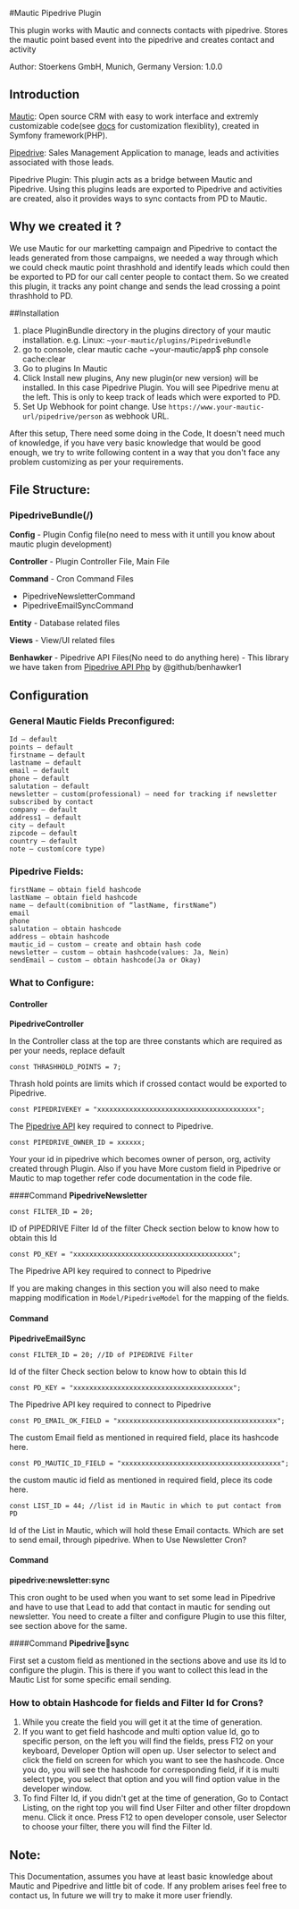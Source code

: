 #Mautic Pipedrive Plugin

This plugin works with Mautic and connects contacts with pipedrive.
Stores the mautic point based event into the pipedrive and creates contact and activity

Author: Stoerkens GmbH, Munich, Germany
Version: 1.0.0

## Introduction
[Mautic](https://www.mautic.org/): Open source CRM with easy to work interface and extremly customizable code(see [docs](https://developer.mautic.org/) for customization flexiblity), created in Symfony framework(PHP). 

[Pipedrive](https://www.pipedrive.com): Sales Management Application to manage, leads and activities associated with those leads.

Pipedrive Plugin: This plugin acts as a bridge between Mautic and Pipedrive. Using this plugins leads are exported to Pipedrive and activities are created, also it provides ways to sync contacts from PD to Mautic.

## Why we created it ?
We use Mautic for our marketting campaign and Pipedrive to contact the leads generated from those campaigns, we needed a way through which we could check mautic point thrashhold and identify leads which could then be exported to PD for our call center people to contact them. So we created this plugin, it tracks any point change and sends the lead crossing a point thrashhold to PD.

##Installation
1. place PluginBundle directory in the plugins directory of your mautic installation.
e.g. Linux: `~your-mautic/plugins/PipedriveBundle`
2. go to console, clear mautic cache
~your-mautic/app$ php console cache:clear
3. Go to plugins In Mautic
4. Click Install new plugins, Any new plugin(or new version) will be installed. In this case Pipedrive Plugin. You will see Pipedrive menu at the left. This is only to keep track of leads which were exported to PD.
5. Set Up Webhook for point change. Use `https://www.your-mautic-url/pipedrive/person` as webhook URL.

After this setup, There need some doing in the Code, It doesn't need much of knowledge, if you have very basic knowledge that would be good enough, we try to write following content in a way that you don't face any problem customizing as per your requirements.

## File Structure:
### PipedriveBundle(/)
**Config** - Plugin Config file(no need to mess with it untill you know about mautic plugin development)

**Controller** -  Plugin Controller File, Main File

**Command** - Cron Command Files
- PipedriveNewsletterCommand
- PipedriveEmailSyncCommand

**Entity** - Database related files
	
**Views** - View/UI related files
	
**Benhawker** - Pipedrive API Files(No need to do anything here) - This library we have taken from [Pipedrive API Php](https://github.com/TTRGroup/pipedrive-api-php) by @github/benhawker1

## Configuration
### General Mautic Fields Preconfigured:
	Id – default
	points – default
	firstname – default
	lastname – default
	email – default
	phone – default
	salutation – default
	newsletter – custom(professional) – need for tracking if newsletter subscribed by contact
	company – default
	address1 – default
	city – default
	zipcode – default
	country – default
	note – custom(core type)
    
### Pipedrive Fields:
	firstName – obtain field hashcode
	lastName – obtain field hashcode
	name – default(comibnition of “lastName, firstName”)
	email 
	phone
	salutation – obtain hashcode
	address – obtain hashcode
	mautic_id – custom – create and obtain hash code
	newsletter – custom – obtain hashcode(values: Ja, Nein)
	sendEmail – custom – obtain hashcode(Ja or Okay)

### What to Configure:
#### Controller
**PipedriveController**

In the Controller class at the top are three constants which are required as per your needs, replace default


`const THRASHHOLD_POINTS = 7;`

Thrash hold points are limits which if crossed contact would be exported to Pipedrive.

`const PIPEDRIVEKEY = "xxxxxxxxxxxxxxxxxxxxxxxxxxxxxxxxxxxxxxxx";`

The [Pipedrive API](https://developers.pipedrive.com/docs/api/v1/) key required to connect to Pipedrive.

`const PIPEDRIVE_OWNER_ID = xxxxxx;`

Your your id in pipedrive which becomes owner of person, org, activity created through Plugin.
Also if you have More custom field in Pipedrive or Mautic to map together refer code documentation in the code file.

####Command
**PipedriveNewsletter**

`const FILTER_ID = 20;`

ID of PIPEDRIVE Filter
Id of the filter Check section below to know how to obtain this Id

`const PD_KEY = "xxxxxxxxxxxxxxxxxxxxxxxxxxxxxxxxxxxxxxxx";`

The Pipedrive API key required to connect to Pipedrive

If you are making changes in this section you will also need to make mapping modification in `Model/PipedriveModel` for the mapping of the fields.

#### Command
**PipedriveEmailSync**

`const FILTER_ID = 20; //ID of PIPEDRIVE Filter`

Id of the filter Check section below to know how to obtain this Id

`const PD_KEY = "xxxxxxxxxxxxxxxxxxxxxxxxxxxxxxxxxxxxxxxx";`

The Pipedrive API key required to connect to Pipedrive

`const PD_EMAIL_OK_FIELD = "xxxxxxxxxxxxxxxxxxxxxxxxxxxxxxxxxxxxxxxx";`

The custom Email field as mentioned in required field, place its hashcode here.

`const PD_MAUTIC_ID_FIELD = "xxxxxxxxxxxxxxxxxxxxxxxxxxxxxxxxxxxxxxxx";`

the custom mautic id field as mentioned in required field, plece its code here.

`const LIST_ID = 44; //list id in Mautic in which to put contact from PD`

Id of the List in Mautic, which will hold these Email contacts. Which are set to send email, through pipedrive.
When to Use Newsletter Cron?

#### Command 
**pipedrive:newsletter:sync**

This cron ought to be used when you want to set some lead in Pipedrive and have to use that Lead to add that contact in mautic for sending out newsletter. You need to create a filter and configure Plugin to use this filter, see section above for the same.

####Command
**Pipedrive:email:sync**

First set a custom field as mentioned in the sections above and use its Id to configure the plugin. This is there if you want to collect this lead in the Mautic List for some specific email sending.
           
### How to obtain Hashcode for fields and Filter Id for Crons?
1. While you create the field you will get it at the time of generation.
2. If you want to get field hashcode and multi option value Id, go to specific person, on the left you will find the fields, press F12 on your keyboard, Developer Option will open up. User selector to select and click the field on screen for which you want to see the hashcode. Once you do, you will see the hashcode for corresponding field, if it is multi select type, you select that option and you will find option value in the developer window.
3. To find Filter Id, if you didn't get at the time of generation, Go to Contact Listing, on the right top you will find User Filter and other filter dropdown menu. Click it once. Press F12 to open developer console, user Selector to choose your filter, there you will find the Filter Id.

## Note:
This Documentation, assumes you have at least basic knowledge about Mautic and Pipedrive and little bit of code. If any problem arises feel free to contact us, In future we will try to make it more user friendly.